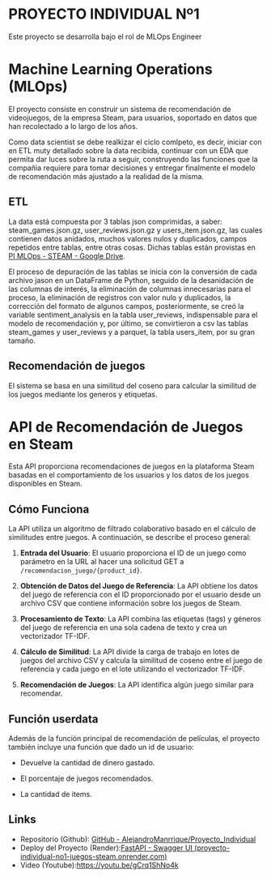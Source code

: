 #                       **PROYECTO INDIVIDUAL Nº1**

Este proyecto se desarrolla bajo el rol de MLOps Engineer

# Machine Learning Operations (MLOps)

El proyecto consiste en construir un sistema de recomendación de videojuegos, de la empresa Steam, para usuarios, soportado en datos que han recolectado a lo largo de los años.

Como data scientist se debe realkizar el ciclo comlpeto, es decir, iniciar con en ETL muty detallado sobre la data recibida, continuar con un EDA que permita dar luces sobre la ruta a seguir, construyendo las funciones que la compañia requiere para tomar decisiones y entregar finalmente el modelo de recomendación más ajustado a la realidad de la misma.

## ETL

La data está compuesta por 3 tablas json comprimidas, a saber: steam_games.json.gz, user_reviews.json.gz y users_item.json.gz, las cuales contienen datos anidados, muchos valores nulos y duplicados, campos repetidos entre tablas, entre otras cosas. Dichas tablas están provistas en [PI MLOps - STEAM - Google Drive](https://drive.google.com/drive/folders/1HqBG2-sUkz_R3h1dZU5F2uAzpRn7BSpj).

El proceso de depuración de las tablas se inicia con la conversión de cada archivo jason en un DataFrame de Python, seguido de la desanidación de las columnas de interés, la eliminación de columnas innecesarias para el proceso, la eliminación de registros con valor nulo y duplicados, la corrección del formato de algunos campos, posteriormente, se creó la variable sentiment_analysis en la tabla user_reviews, indispensable para el modelo de recomendación y, por último, se convirtieron a csv las tablas steam_games y user_reviews y a parquet, la tabla users_item, por su gran tamaño.



## Recomendación de juegos

El sistema se basa en una similitud del coseno para calcular la similitud de los juegos mediante los generos y etiquetas.

# API de Recomendación de Juegos en Steam

Esta API proporciona recomendaciones de juegos en la plataforma Steam basadas en el comportamiento de los usuarios y los datos de los juegos disponibles en Steam.

## Cómo Funciona

La API utiliza un algoritmo de filtrado colaborativo basado en el cálculo de similitudes entre juegos. A continuación, se describe el proceso general:

1. **Entrada del Usuario**: El usuario proporciona el ID de un juego como parámetro en la URL al hacer una solicitud GET a `/recomendacion_juego/{product_id}`.

2. **Obtención de Datos del Juego de Referencia**: La API obtiene los datos del juego de referencia con el ID proporcionado por el usuario desde un archivo CSV que contiene información sobre los juegos de Steam.

3. **Procesamiento de Texto**: La API combina las etiquetas (tags) y géneros del juego de referencia en una sola cadena de texto y crea un vectorizador TF-IDF.

4. **Cálculo de Similitud**: La API divide la carga de trabajo en lotes de juegos del archivo CSV y calcula la similitud de coseno entre el juego de referencia y cada juego en el lote utilizando el vectorizador TF-IDF.

5. **Recomendación de Juegos**: La API identifica algún juego similar para recomendar.



## Función userdata

Además de la función principal de recomendación de películas, el proyecto también incluye una función que dado un id de usuario:

- Devuelve la cantidad de dinero gastado.

- El porcentaje de juegos recomendados.

-  La cantidad de items.

  

## Links

- Repositorio (Github): [GitHub - AlejandroManrrique/Proyecto_Individual](https://github.com/AlejandroManrrique/Proyecto_Individual)
- Deploy del Proyecto (Render):[FastAPI - Swagger UI (proyecto-individual-no1-juegos-steam.onrender.com)](https://proyecto-individual-no1-juegos-steam.onrender.com/docs)
- Video (Youtube):https://youtu.be/gCrq1ShNo4k